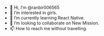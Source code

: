 - 👋 Hi, I’m @ranbir006565
- 👀 I’m interested in girls.
- 🌱 I’m currently learning React Native.
- 💞️ I’m looking to collaborate on New Mission.
- 📫 How to reach me without travelling.

<!---
ranbir006565/ranbir006565 is a ✨ special ✨ repository because its `README.md` (this file) appears on your GitHub profile.
You can click the Preview link to take a look at your changes.
--->
